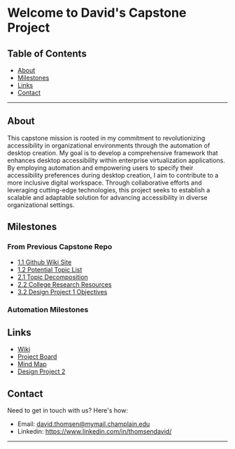 # Welcome to David's Capstone Project

## Table of Contents

- [About](#about)
- [Milestones](#milestones)
- [Links](#links)
- [Contact](#contact)

---

## About

This capstone mission is rooted in my commitment to revolutionizing accessibility in organizational environments through the automation of desktop creation. My goal is to develop a comprehensive framework that enhances desktop accessibility within enterprise virtualization applications. By employing automation and empowering users to specify their accessibility preferences during desktop creation, I aim to contribute to a more inclusive digital workspace. Through collaborative efforts and leveraging cutting-edge technologies, this project seeks to establish a scalable and adaptable solution for advancing accessibility in diverse organizational settings.

## Milestones

### From Previous Capstone Repo
- [1.1 Github Wiki Site](https://github.com/dthomsen116/Capstone23-24/milestone/1)
- [1.2 Potential Topic List](https://github.com/dthomsen116/Capstone23-24/milestone/2)
- [2.1 Topic Decomposition](https://github.com/dthomsen116/Capstone23-24/milestone/3)
- [2.2 College Research Resources](https://github.com/dthomsen116/Capstone23-24/milestone/4)
- [3.2 Design Project 1 Objectives](https://github.com/dthomsen116/Capstone23-24/milestone/5)

### Automation Milestones

## Links

- [Wiki](https://github.com/dthomsen116/AccessibilityAutomation/wiki)
- [Project Board](https://github.com/users/dthomsen116/projects/5/views/1)
- [Mind Map](https://github.com/dthomsen116/AccessibilityAutomation/blob/main/MindMap.pdf)
- [Design Project 2](https://github.com/dthomsen116/AccessibilityAutomation/wiki/Design-Project-2)



## Contact

Need to get in touch with us? Here's how:

- Email: david.thomsen@mymail.champlain.edu
- Linkedin: https://www.linkedin.com/in/thomsendavid/

---




